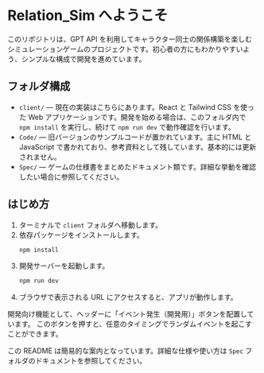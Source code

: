 # Relation_Sim へようこそ

このリポジトリは、GPT API を利用してキャラクター同士の関係構築を楽しむシミュレーションゲームのプロジェクトです。初心者の方にもわかりやすいよう、シンプルな構成で開発を進めています。

## フォルダ構成

- `client/` — 現在の実装はこちらにあります。React と Tailwind CSS を使った Web アプリケーションです。開発を始める場合は、このフォルダ内で `npm install` を実行し、続けて `npm run dev` で動作確認を行います。
- `Code/` — 旧バージョンのサンプルコードが置かれています。主に HTML と JavaScript で書かれており、参考資料として残しています。基本的には更新されません。
- `Spec/` — ゲームの仕様書をまとめたドキュメント類です。詳細な挙動を確認したい場合に参照してください。

## はじめ方

1. ターミナルで `client` フォルダへ移動します。
2. 依存パッケージをインストールします。
   ```bash
   npm install
   ```
3. 開発サーバーを起動します。
   ```bash
   npm run dev
   ```
4. ブラウザで表示される URL にアクセスすると、アプリが動作します。

開発向け機能として、ヘッダーに「イベント発生（開発用）」ボタンを配置しています。
このボタンを押すと、任意のタイミングでランダムイベントを起こすことができます。

この README は簡易的な案内となっています。詳細な仕様や使い方は `Spec` フォルダのドキュメントを参照してください。
